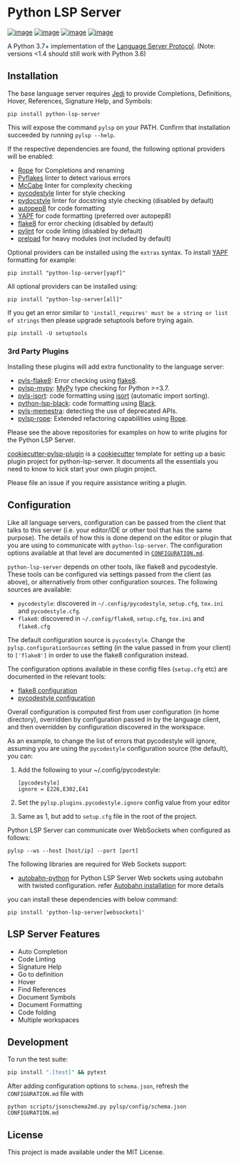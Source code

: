 # Python LSP Server

[![image](https://github.com/python-ls/python-ls/workflows/Linux%20tests/badge.svg)](https://github.com/python-ls/python-ls/actions?query=workflow%3A%22Linux+tests%22) [![image](https://github.com/python-ls/python-ls/workflows/Mac%20tests/badge.svg)](https://github.com/python-ls/python-ls/actions?query=workflow%3A%22Mac+tests%22) [![image](https://github.com/python-ls/python-ls/workflows/Windows%20tests/badge.svg)](https://github.com/python-ls/python-ls/actions?query=workflow%3A%22Windows+tests%22) [![image](https://img.shields.io/github/license/python-ls/python-ls.svg)](https://github.com/python-ls/python-ls/blob/master/LICENSE)

A Python 3.7+ implementation of the [Language Server Protocol](https://github.com/Microsoft/language-server-protocol).
(Note: versions <1.4 should still work with Python 3.6)

## Installation

The base language server requires [Jedi](https://github.com/davidhalter/jedi) to provide Completions, Definitions, Hover, References, Signature Help, and Symbols:

```
pip install python-lsp-server
```
This will expose the command `pylsp` on your PATH. Confirm that installation succeeded by running `pylsp --help`.

If the respective dependencies are found, the following optional providers will be enabled:
- [Rope](https://github.com/python-rope/rope) for Completions and renaming
- [Pyflakes](https://github.com/PyCQA/pyflakes) linter to detect various errors
- [McCabe](https://github.com/PyCQA/mccabe) linter for complexity checking
- [pycodestyle](https://github.com/PyCQA/pycodestyle) linter for style checking
- [pydocstyle](https://github.com/PyCQA/pydocstyle) linter for docstring style checking (disabled by default)
- [autopep8](https://github.com/hhatto/autopep8) for code formatting
- [YAPF](https://github.com/google/yapf) for code formatting (preferred over autopep8)
- [flake8](https://github.com/pycqa/flake8) for error checking (disabled by default)
- [pylint](https://github.com/PyCQA/pylint) for code linting (disabled by default)
- [preload](https://github.com/tfiers/preload) for heavy modules (not included by default)

Optional providers can be installed using the `extras` syntax. To install [YAPF](https://github.com/google/yapf) formatting for example:

```
pip install "python-lsp-server[yapf]"
```

All optional providers can be installed using:

```
pip install "python-lsp-server[all]"
```

If you get an error similar to `'install_requires' must be a string or list of strings` then please upgrade setuptools before trying again.

```
pip install -U setuptools
```

### 3rd Party Plugins

Installing these plugins will add extra functionality to the language server:

- [pyls-flake8](https://github.com/emanspeaks/pyls-flake8/): Error checking using [flake8](https://flake8.pycqa.org/en/latest/).
- [pylsp-mypy](https://github.com/Richardk2n/pylsp-mypy): [MyPy](http://mypy-lang.org/) type checking for Python >=3.7.
- [pyls-isort](https://github.com/paradoxxxzero/pyls-isort): code formatting using [isort](https://github.com/PyCQA/isort) (automatic import sorting).
- [python-lsp-black](https://github.com/python-lsp/python-lsp-black): code formatting using [Black](https://github.com/psf/black).
- [pyls-memestra](https://github.com/QuantStack/pyls-memestra): detecting the use of deprecated APIs.
- [pylsp-rope](https://github.com/python-rope/pylsp-rope): Extended refactoring capabilities using [Rope](https://github.com/python-rope/rope).

Please see the above repositories for examples on how to write plugins for the Python LSP Server.

[cookiecutter-pylsp-plugin](https://github.com/python-lsp/cookiecutter-pylsp-plugin) is a [cookiecutter](https://cookiecutter.readthedocs.io/) template for setting up a basic plugin project for python-lsp-server. It documents all the essentials you need to know to kick start your own plugin project.

Please file an issue if you require assistance writing a plugin.

## Configuration

Like all language servers, configuration can be passed from the client that talks to this server (i.e. your editor/IDE or other tool that has the same purpose). The details of how this is done depend on the editor or plugin that you are using to communicate with `python-lsp-server`. The configuration options available at that level are documented in [`CONFIGURATION.md`](https://github.com/python-lsp/python-lsp-server/blob/develop/CONFIGURATION.md).

`python-lsp-server` depends on other tools, like flake8 and pycodestyle. These tools can be configured via settings passed from the client (as above), or alternatively from other configuration sources. The following sources are available:

- `pycodestyle`: discovered in `~/.config/pycodestyle`, `setup.cfg`, `tox.ini` and `pycodestyle.cfg`.
- `flake8`: discovered in `~/.config/flake8`, `setup.cfg`, `tox.ini` and `flake8.cfg`

The default configuration source is `pycodestyle`. Change the `pylsp.configurationSources` setting (in the value passed in from your client) to `['flake8']` in order to use the flake8 configuration instead.

The configuration options available in these config files (`setup.cfg` etc) are documented in the relevant tools:

- [flake8 configuration](https://flake8.pycqa.org/en/latest/user/configuration.html)
- [pycodestyle configuration](https://pycodestyle.pycqa.org/en/latest/intro.html#configuration)

Overall configuration is computed first from user configuration (in home directory), overridden by configuration passed in by the language client, and then overridden by configuration discovered in the workspace.

As an example, to change the list of errors that pycodestyle will ignore, assuming you are using the `pycodestyle` configuration source (the default), you can:

1. Add the following to your ~/.config/pycodestyle:

   ```
   [pycodestyle]
   ignore = E226,E302,E41
   ```

2. Set the `pylsp.plugins.pycodestyle.ignore` config value from your editor
3. Same as 1, but add to `setup.cfg` file in the root of the project.


Python LSP Server can communicate over WebSockets when configured as follows:

```
pylsp --ws --host [host/ip] --port [port]
```

The following libraries are required for Web Sockets support:
- [autobahn-python](https://github.com/crossbario/autobahn-python) for Python LSP Server Web sockets using autobahn with twisted configuration. refer [Autobahn installation](https://autobahn.readthedocs.io/en/latest/installation.html) for more details

you can install these dependencies with below command:

```
pip install 'python-lsp-server[websockets]'
```

## LSP Server Features

* Auto Completion
* Code Linting
* Signature Help
* Go to definition
* Hover
* Find References
* Document Symbols
* Document Formatting
* Code folding
* Multiple workspaces

## Development

To run the test suite:

```sh
pip install ".[test]" && pytest
```

After adding configuration options to `schema.json`, refresh the `CONFIGURATION.md` file with

```
python scripts/jsonschema2md.py pylsp/config/schema.json CONFIGURATION.md
```

## License

This project is made available under the MIT License.
